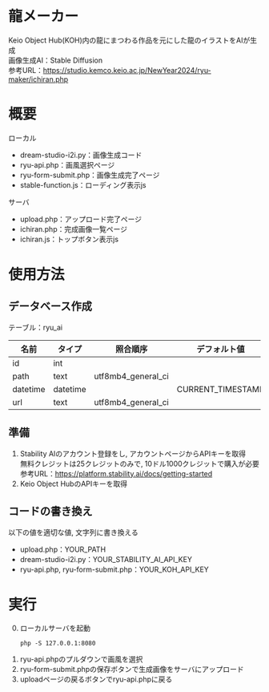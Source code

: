 # 龍メーカー
Keio Object Hub(KOH)内の龍にまつわる作品を元にした龍のイラストをAIが生成<br>
画像生成AI：Stable Diffusion<br>
参考URL：https://studio.kemco.keio.ac.jp/NewYear2024/ryu-maker/ichiran.php

# 概要
ローカル
- dream-studio-i2i.py：画像生成コード
- ryu-api.php：画風選択ページ
- ryu-form-submit.php：画像生成完了ページ
- stable-function.js：ローディング表示js

サーバ
- upload.php：アップロード完了ページ
- ichiran.php：完成画像一覧ページ
- ichiran.js：トップボタン表示js

# 使用方法
## データベース作成
テーブル：ryu_ai

| 名前 | タイプ | 照合順序 | デフォルト値 | その他 |  
| -------- | -------- | ------------------ | ----------------- | -------------- |
|    id    |   int    |  　|  | AUTO_INCREMENT |
|   path   |   text   | utf8mb4_general_ci |  |  |
| datetime | datetime |  | CURRENT_TIMESTAMP |  |
|   url    |   text   | utf8mb4_general_ci |  |  |

## 準備
1. Stability AIのアカウント登録をし, アカウントページからAPIキーを取得<br>
無料クレジットは25クレジットのみで, 10ドル1000クレジットで購入が必要<br>
参考URL：https://platform.stability.ai/docs/getting-started
2. Keio Object HubのAPIキーを取得

## コードの書き換え
以下の値を適切な値, 文字列に書き換える
- upload.php：YOUR_PATH
- dream-studio-i2i.py：YOUR_STABILITY_AI_API_KEY
- ryu-api.php, ryu-form-submit.php：YOUR_KOH_API_KEY

# 実行
0. ローカルサーバを起動
   ```
   php -S 127.0.0.1:8080
   ```
1. ryu-api.phpのプルダウンで画風を選択
2. ryu-form-submit.phpの保存ボタンで生成画像をサーバにアップロード
3. uploadページの戻るボタンでryu-api.phpに戻る

